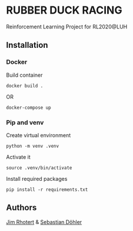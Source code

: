 # RUBBER DUCK RACING
Reinforcement Learning Project for RL2020@LUH

## Installation

### Docker

Build container 
```
docker build .
```
OR
```
docker-compose up
```

### Pip and venv

Create virtual environment
```
python -m venv .venv
```

Activate it
```
source .venv/bin/activate
```

Install required packages
```
pip install -r requirements.txt
```

## Authors

[Jim Rhotert](https://github.com/Dschimm) & [Sebastian Döhler](https://github.com/sebidoe)
